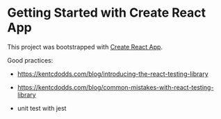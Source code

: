# Getting Started with Create React App

This project was bootstrapped with [Create React App](https://github.com/facebook/create-react-app).

Good practices:
- https://kentcdodds.com/blog/introducing-the-react-testing-library
- https://kentcdodds.com/blog/common-mistakes-with-react-testing-library

- unit test with jest
